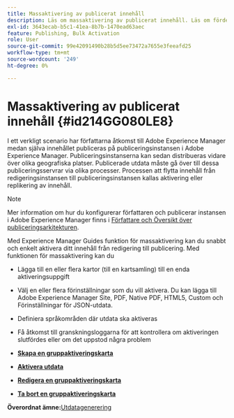 ```yaml
---
title: Massaktivering av publicerat innehåll
description: Läs om massaktivering av publicerat innehåll. Läs om fördelarna med massaktivering i AEM guider.
exl-id: 3643ecab-b5c1-41ea-8b7b-1470ead63aec
feature: Publishing, Bulk Activation
role: User
source-git-commit: 99e42091490b28b5d5ee73472a7655e3feeafd25
workflow-type: tm+mt
source-wordcount: '249'
ht-degree: 0%

---
```


# Massaktivering av publicerat innehåll {#id214GG080LE8}

I ett verkligt scenario har författarna åtkomst till Adobe Experience Manager medan själva innehållet publiceras på publiceringsinstansen i Adobe Experience Manager. Publiceringsinstanserna kan sedan distribueras vidare över olika geografiska platser. Publicerade utdata måste gå över till dessa publiceringsservrar via olika processer. Processen att flytta innehåll från redigeringsinstansen till publiceringsinstansen kallas aktivering eller replikering av innehåll.

>[!NOTE]
>
> Mer information om hur du konfigurerar författaren och publicerar instansen i Adobe Experience Manager finns i [Författare och Översikt över publiceringsarkitekturen](https://experienceleague.adobe.com/docs/experience-manager-screens/user-guide/administering/author-publish/author-publish-architecture-overview.html?lang=en#prerequisites).

Med Experience Manager Guides funktion för massaktivering kan du snabbt och enkelt aktivera ditt innehåll från redigering till publicering. Med funktionen för massaktivering kan du

- Lägga till en eller flera kartor \(till en kartsamling\) till en enda aktiveringsuppgift

- Välj en eller flera förinställningar som du vill aktivera. Du kan lägga till Adobe Experience Manager Site, PDF, Native PDF, HTML5, Custom och
Förinställningar för JSON-utdata.


- Definiera språkområden där utdata ska aktiveras

- Få åtkomst till granskningsloggarna för att kontrollera om aktiveringen slutfördes eller om det uppstod några problem


- **[Skapa en gruppaktiveringskarta](conf-bulk-activation-create-map-collection.md)**

- **[Aktivera utdata](conf-bulk-activation-publish-map-collection.md)**

- **[Redigera en gruppaktiveringskarta](conf-bulk-activation-edit-map-collection.md)**

- **[Ta bort en gruppaktiveringskarta](conf-bulk-activation-delete-map-collection.md)**


**Överordnat ämne:**&#x200B;[ Utdatagenerering](generate-output.md)
